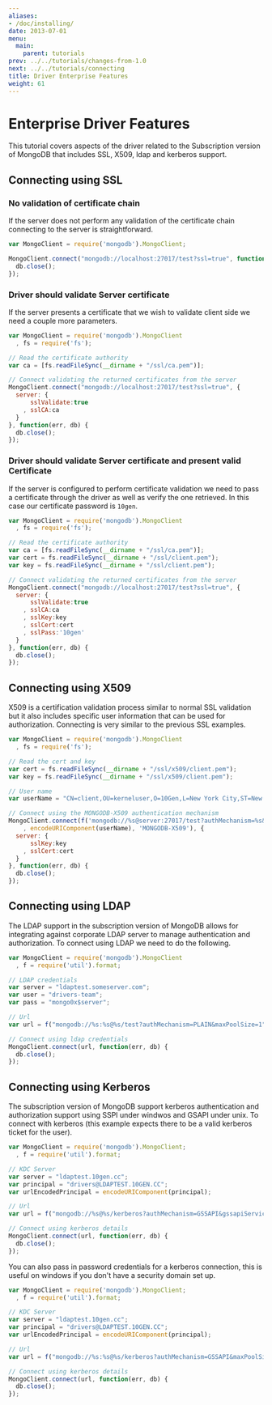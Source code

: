 ```yaml
---
aliases:
- /doc/installing/
date: 2013-07-01
menu:
  main:
    parent: tutorials
prev: ../../tutorials/changes-from-1.0
next: ../../tutorials/connecting
title: Driver Enterprise Features
weight: 61
---
```


# Enterprise Driver Features

This tutorial covers aspects of the driver related to the Subscription version of MongoDB that includes SSL, X509, ldap and kerberos support.

## Connecting using SSL

### No validation of certificate chain

If the server does not perform any validation of the certificate chain connecting to the server is straightforward.

```js
var MongoClient = require('mongodb').MongoClient;

MongoClient.connect("mongodb://localhost:27017/test?ssl=true", function(err, db) {
  db.close();
});

```

### Driver should validate Server certificate

If the server presents a certificate that we wish to validate client side we need a couple more parameters.

```js
var MongoClient = require('mongodb').MongoClient
  , fs = require('fs');

// Read the certificate authority
var ca = [fs.readFileSync(__dirname + "/ssl/ca.pem")];

// Connect validating the returned certificates from the server
MongoClient.connect("mongodb://localhost:27017/test?ssl=true", {
  server: {
      sslValidate:true
    , sslCA:ca
  }
}, function(err, db) {
  db.close();
});

```

### Driver should validate Server certificate and present valid Certificate

If the server is configured to perform certificate validation we need to pass a certificate through the driver as well as verify the one retrieved. In this case our certificate password is `10gen`.

```js
var MongoClient = require('mongodb').MongoClient
  , fs = require('fs');

// Read the certificate authority
var ca = [fs.readFileSync(__dirname + "/ssl/ca.pem")];
var cert = fs.readFileSync(__dirname + "/ssl/client.pem");
var key = fs.readFileSync(__dirname + "/ssl/client.pem");

// Connect validating the returned certificates from the server
MongoClient.connect("mongodb://localhost:27017/test?ssl=true", {
  server: {
      sslValidate:true
    , sslCA:ca
    , sslKey:key
    , sslCert:cert
    , sslPass:'10gen'
  }
}, function(err, db) {
  db.close();
});

```

## Connecting using X509

X509 is a certification validation process similar to normal SSL validation but it also includes specific user information that can be used for authorization. Connecting is very similar to the previous SSL examples.

```js
var MongoClient = require('mongodb').MongoClient
  , fs = require('fs');

// Read the cert and key
var cert = fs.readFileSync(__dirname + "/ssl/x509/client.pem");
var key = fs.readFileSync(__dirname + "/ssl/x509/client.pem");

// User name
var userName = "CN=client,OU=kerneluser,O=10Gen,L=New York City,ST=New York,C=US";

// Connect using the MONGODB-X509 authentication mechanism
MongoClient.connect(f('mongodb://%s@server:27017/test?authMechanism=%s&ssl=true'
    , encodeURIComponent(userName), 'MONGODB-X509'), {
  server: {
      sslKey:key
    , sslCert:cert
  }
}, function(err, db) {
  db.close();
});

```

## Connecting using LDAP

The LDAP support in the subscription version of MongoDB allows for integrating against corporate LDAP server to manage authentication and authorization. To connect using LDAP we need to do the following.

```js
var MongoClient = require('mongodb').MongoClient
  , f = require('util').format;

// LDAP credentials
var server = "ldaptest.someserver.com";
var user = "drivers-team";
var pass = "mongo0x$server";

// Url
var url = f("mongodb://%s:%s@%s/test?authMechanism=PLAIN&maxPoolSize=1", user, pass, server);

// Connect using ldap credentials
MongoClient.connect(url, function(err, db) {
  db.close();
});

```

## Connecting using Kerberos

The subscription version of MongoDB support kerberos authentication and authorization support using SSPI under windwos and GSAPI under unix. To connect with kerberos (this example expects there to be a valid kerberos ticket for the user).

```js
var MongoClient = require('mongodb').MongoClient;
  , f = require('util').format;

// KDC Server
var server = "ldaptest.10gen.cc";
var principal = "drivers@LDAPTEST.10GEN.CC";
var urlEncodedPrincipal = encodeURIComponent(principal);

// Url
var url = f("mongodb://%s@%s/kerberos?authMechanism=GSSAPI&gssapiServiceName=mongodb", urlEncodedPrincipal, server);

// Connect using kerberos details
MongoClient.connect(url, function(err, db) {
  db.close();
});

```

You can also pass in password credentials for a kerberos connection, this is useful on windows if you don't have a security domain set up.

```js
var MongoClient = require('mongodb').MongoClient;
  , f = require('util').format;

// KDC Server
var server = "ldaptest.10gen.cc";
var principal = "drivers@LDAPTEST.10GEN.CC";
var urlEncodedPrincipal = encodeURIComponent(principal);

// Url
var url = f("mongodb://%s:%s@%s/kerberos?authMechanism=GSSAPI&maxPoolSize=1", urlEncodedPrincipal, pass, server);

// Connect using kerberos details
MongoClient.connect(url, function(err, db) {
  db.close();
});

```
